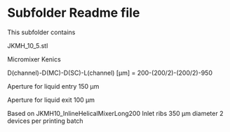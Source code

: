 # Subfolder Readme file
This subfolder contains

JKMH_10_5.stl 

Micromixer Kenics

D(channel)-D(MC)-D(SC)-L(channel) [µm]
= 200-(200/2)-(200/2)-950

Aperture for liquid entry
150 µm

Aperture for liquid exit
100 µm

Based on JKMH10_InlineHelicalMixerLong200
Inlet ribs 350 µm diameter
2 devices per printing batch
